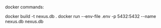 docker commands:

docker build -t nexus.db .
docker run --env-file .env -p 5432:5432 --name nexus.db nexus.db
